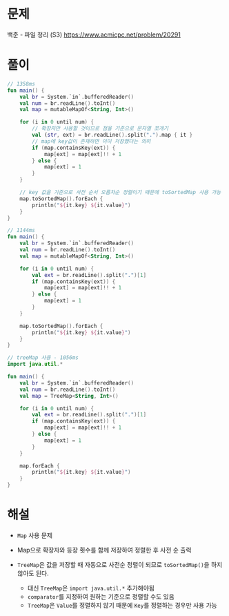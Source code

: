 # 문제
백준 - 파일 정리 (S3)
https://www.acmicpc.net/problem/20291


# 풀이

```Kotlin
// 1358ms
fun main() {
    val br = System.`in`.bufferedReader()
    val num = br.readLine().toInt()
    val map = mutableMapOf<String, Int>()

    for (i in 0 until num) {
        // 확장자만 사용할 것이므로 점을 기준으로 문자열 쪼개기
        val (str, ext) = br.readLine().split(".").map { it }
        // map에 key값이 존재하면 이미 저장했다는 의미
        if (map.containsKey(ext)) {
            map[ext] = map[ext]!! + 1
        } else {
            map[ext] = 1
        }
    }

    // key 값을 기준으로 사전 순서 오름차순 정렬이기 때문에 toSortedMap 사용 가능
    map.toSortedMap().forEach {
        println("${it.key} ${it.value}")
    }
}
```

```kotlin
// 1144ms
fun main() {
    val br = System.`in`.bufferedReader()
    val num = br.readLine().toInt()
    val map = mutableMapOf<String, Int>()

    for (i in 0 until num) {
        val ext = br.readLine().split(".")[1]
        if (map.containsKey(ext)) {
            map[ext] = map[ext]!! + 1
        } else {
            map[ext] = 1
        }
    }

    map.toSortedMap().forEach {
        println("${it.key} ${it.value}")
    }
}
```

```kotlin
// treeMap 사용 - 1056ms
import java.util.*

fun main() {
    val br = System.`in`.bufferedReader()
    val num = br.readLine().toInt()
    val map = TreeMap<String, Int>()

    for (i in 0 until num) {
        val ext = br.readLine().split(".")[1]
        if (map.containsKey(ext)) {
            map[ext] = map[ext]!! + 1
        } else {
            map[ext] = 1
        }
    }

    map.forEach {
        println("${it.key} ${it.value}")
    }
}
```


# 해설
* `Map` 사용 문제
* Map으로 확장자와 등장 횟수를 함께 저장하여 정렬한 후 사전 순 출력

* `TreeMap`은 값을 저장할 때 자동으로 사전순 정렬이 되므로 `toSortedMap()`을 하지 않아도 된다.
    * 대신 `TreeMap`은 `import java.util.*` 추가해야됨
    * `comparator`를 지정하여 원하는 기준으로 정렬할 수도 있음
    * `TreeMap`은 `Value`를 정렬하지 않기 때문에 `Key`를 정렬하는 경우만 사용 가능